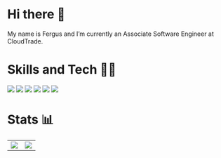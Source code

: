 # Hi there 👋
My name is Fergus and I’m currently an Associate Software Engineer at CloudTrade.

# Skills and Tech 🧑‍💻
<img src="https://img.shields.io/static/v1?label=OS&message=Linux&color=79ff96"/> <img src="https://img.shields.io/static/v1?label=Editor&message=vim&color=79ff96"/>  <img src="https://img.shields.io/static/v1?label=Language&message=C#&color=79ff96"/> <img src="https://img.shields.io/static/v1?label=Language&message=Rust&color=79ff96"/> <img src="https://img.shields.io/static/v1?label=Language&message=Javascript&color=79ff96"/> <img src="https://img.shields.io/static/v1?label=Tool&message=Git&color=79ff96"/>

# Stats 📊
<table>
<tr>
<td>
<a href="https://github.com/anuraghazra/github-readme-stats">
  <img align="center" src="https://github-readme-stats.vercel.app/api?username=Fergus-Molloy&show_icons=true&count_private=true&hide_title=true&include_all_commits=true&hide=stars&theme=dark" />
</a>
</td>
<td>
<a href="https://github.com/anuraghazra/convoychat">
  <img align="center" src="https://github-readme-stats.vercel.app/api/top-langs/?username=Fergus-Molloy&layout=compact&hide=vim%20script&theme=dark" />
</a>
</td>
</tr>
</table>
<!--
- 💬 Ask me about ...
- 📫 How to reach me: ...
- 😄 Pronouns: ...
- ⚡ Fun fact: ...
-->
